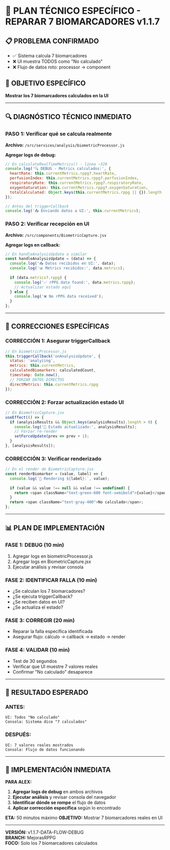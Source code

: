 # 🔧 PLAN TÉCNICO ESPECÍFICO - REPARAR 7 BIOMARCADORES v1.1.7

## 📋 **PROBLEMA CONFIRMADO**
- ✅ Sistema calcula 7 biomarcadores
- ❌ UI muestra TODOS como "No calculado"
- ❌ Flujo de datos roto: processor → component

## 🎯 **OBJETIVO ESPECÍFICO**
**Mostrar los 7 biomarcadores calculados en la UI**

---

## 🔍 **DIAGNÓSTICO TÉCNICO INMEDIATO**

### **PASO 1: Verificar qué se calcula realmente**
**Archivo:** `/src/services/analysis/biometricProcessor.js`

**Agregar logs de debug:**
```javascript
// En calculateRealTimeMetrics() - línea ~320
console.log('🔍 DEBUG - Metrics calculados:', {
  heartRate: this.currentMetrics.rppg?.heartRate,
  perfusionIndex: this.currentMetrics.rppg?.perfusionIndex,
  respiratoryRate: this.currentMetrics.rppg?.respiratoryRate,
  oxygenSaturation: this.currentMetrics.rppg?.oxygenSaturation,
  totalCalculated: Object.keys(this.currentMetrics.rppg || {}).length
});

// Antes del triggerCallback
console.log('📤 Enviando datos a UI:', this.currentMetrics);
```

### **PASO 2: Verificar recepción en UI**
**Archivo:** `/src/components/BiometricCapture.jsx`

**Agregar logs en callback:**
```javascript
// En handleAnalysisUpdate o similar
const handleAnalysisUpdate = (data) => {
  console.log('📥 Datos recibidos en UI:', data);
  console.log('📊 Metrics recibidos:', data.metrics);
  
  if (data.metrics?.rppg) {
    console.log('✅ rPPG data found:', data.metrics.rppg);
    // Actualizar estado aquí
  } else {
    console.log('❌ No rPPG data received');
  }
};
```

---

## 🔧 **CORRECCIONES ESPECÍFICAS**

### **CORRECCIÓN 1: Asegurar triggerCallback**
```javascript
// En biometricProcessor.js
this.triggerCallback('onAnalysisUpdate', {
  status: 'analyzing',
  metrics: this.currentMetrics,
  calculatedBiomarkers: calculatedCount,
  timestamp: Date.now(),
  // FORZAR DATOS DIRECTOS
  directMetrics: this.currentMetrics.rppg
});
```

### **CORRECCIÓN 2: Forzar actualización estado UI**
```javascript
// En BiometricCapture.jsx
useEffect(() => {
  if (analysisResults && Object.keys(analysisResults).length > 0) {
    console.log('🔄 Estado actualizado:', analysisResults);
    // Forzar re-render
    setForceUpdate(prev => prev + 1);
  }
}, [analysisResults]);
```

### **CORRECCIÓN 3: Verificar renderizado**
```javascript
// En el render de BiometricCapture.jsx
const renderBiomarker = (value, label) => {
  console.log(`🎨 Rendering ${label}:`, value);
  
  if (value && value !== null && value !== undefined) {
    return <span className="text-green-600 font-semibold">{value}</span>;
  }
  return <span className="text-gray-400">No calculado</span>;
};
```

---

## 📊 **PLAN DE IMPLEMENTACIÓN**

### **FASE 1: DEBUG (10 min)**
1. Agregar logs en biometricProcessor.js
2. Agregar logs en BiometricCapture.jsx  
3. Ejecutar análisis y revisar consola

### **FASE 2: IDENTIFICAR FALLA (10 min)**
- ¿Se calculan los 7 biomarcadores?
- ¿Se ejecuta triggerCallback?
- ¿Se reciben datos en UI?
- ¿Se actualiza el estado?

### **FASE 3: CORREGIR (20 min)**
- Reparar la falla específica identificada
- Asegurar flujo: cálculo → callback → estado → render

### **FASE 4: VALIDAR (10 min)**
- Test de 30 segundos
- Verificar que UI muestre 7 valores reales
- Confirmar "No calculado" desaparece

---

## 🎯 **RESULTADO ESPERADO**

### **ANTES:**
```
UI: Todos "No calculado"
Consola: Sistema dice "7 calculados"
```

### **DESPUÉS:**
```
UI: 7 valores reales mostrados
Consola: Flujo de datos funcionando
```

---

## 🚀 **IMPLEMENTACIÓN INMEDIATA**

**PARA ALEX:**
1. **Agregar logs de debug** en ambos archivos
2. **Ejecutar análisis** y revisar consola del navegador
3. **Identificar dónde se rompe** el flujo de datos
4. **Aplicar corrección específica** según lo encontrado

**ETA:** 50 minutos máximo
**OBJETIVO:** Mostrar 7 biomarcadores reales en UI

---

**VERSIÓN:** v1.1.7-DATA-FLOW-DEBUG  
**BRANCH:** MejorasRPPG  
**FOCO:** Solo los 7 biomarcadores calculados